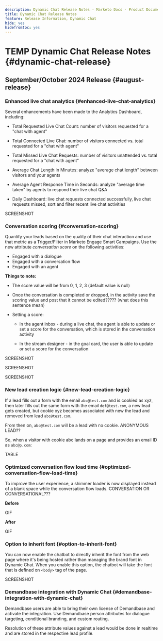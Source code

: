 ```yaml
---
description: Dynamic Chat Release Notes - Marketo Docs - Product Documentation
title: Dynamic Chat Release Notes
feature: Release Information, Dynamic Chat
hide: yes
hidefromtoc: yes
---
```

# TEMP Dynamic Chat Release Notes {#dynamic-chat-release}

## September/October 2024 Release {#august-release}

### Enhanced live chat analytics {#enhanced-live-chat-analytics}

Several enhancements have been made to the Analytics Dashboard, including: 

* Total Requested Live Chat Count: number of visitors requested for a "chat with agent" 

* Total Connected Live Chat: number of visitors connected vs. total requested for a "chat with agent" 

* Total Missed Live Chat Requests: number of visitors unattended vs. total requested for a "chat with agent" 

* Average Chat Length in Minutes: analyze "average chat length" between visitors and your agents 

* Average Agent Response Time in Seconds: analyze "average time taken" by agents to respond their live chat Q&A 

* Daily Dashboard: live chat requests connected successfully, live chat requests missed, sort and filter recent live chat activities

SCREENSHOT

### Conversation scoring {#conversation-scoring}

Quantify your leads based on the quality of their chat interaction and use that metric as a Trigger/Filter in Marketo Engage Smart Campaigns. Use the new attribute _conversation score_ on the following activities: 

* Engaged with a dialogue  
* Engaged with a conversation flow 
* Engaged with an agent

**Things to note:**

* The score value will be from 0, 1, 2, 3 (default value is null)

* Once the conversation is completed or dropped, in the activity save the scoring value and post that it cannot be edited????? (what does this sentence mean)

* Setting a score:

  * In the agent inbox - during a live chat, the agent is able to update or set a score for the conversation, which is stored in the conversation activity 

  * In the stream designer - in the goal card, the user is able to update or set a score for the conversation  

SCREENSHOT

SCREENSHOT

SCREENSHOT

### New lead creation logic {#new-lead-creation-logic}
 
If a lead fills out a form with the email `abc@test.com` and is cookied as xyz, then later fills out the same form with the email `def@test.com`, a new lead gets created, but cookie xyz becomes associated with new the lead and removed from lead `abc@test.com`. 

From then on, `abc@test.com` will be a lead with no cookie. ANONYMOUS LEAD??  

So, when a visitor with cookie abc lands on a page and provides an email ID as `abc@p.com`: 

TABLE

### Optimized conversation flow load time {#optimized-conversation-flow-load-time}
 
To improve the user experience, a shimmer loader is now displayed instead of a blank space while the conversation flow loads. CONVERSATION OR CONVERSATIONAL???

**Before**

GIF

**After**

GIF

### Option to inherit font {#option-to-inherit-font}
 
You can now enable the chatbot to directly inherit the font from the web page where it's being hosted rather than managing the brand font in Dynamic Chat. When you enable this option, the chatbot will take the font that is defined on `<body>` tag of the page.

SCREENSHOT

### Demandbase integration with Dynamic Chat {#demandbase-integration-with-dynamic-chat}
 
Demandbase users are able to bring their own license of Demandbase and activate the integration. Use Demandbase person attributes for dialogue targeting, conditional branding, and custom routing.

Resolution of these attribute values against a lead would be done in realtime and are stored in the respective lead profile.

